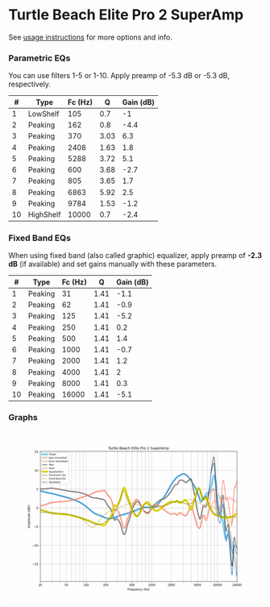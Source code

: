 # Turtle Beach Elite Pro 2 SuperAmp
See [usage instructions](https://github.com/jaakkopasanen/AutoEq#usage) for more options and info.

### Parametric EQs
You can use filters 1-5 or 1-10. Apply preamp of -5.3 dB or -5.3 dB, respectively.

|   # | Type      |   Fc (Hz) |    Q |   Gain (dB) |
|-----|-----------|-----------|------|-------------|
|   1 | LowShelf  |       105 | 0.7  |        -1   |
|   2 | Peaking   |       162 | 0.8  |        -4.4 |
|   3 | Peaking   |       370 | 3.03 |         6.3 |
|   4 | Peaking   |      2408 | 1.63 |         1.8 |
|   5 | Peaking   |      5288 | 3.72 |         5.1 |
|   6 | Peaking   |       600 | 3.68 |        -2.7 |
|   7 | Peaking   |       805 | 3.65 |         1.7 |
|   8 | Peaking   |      6863 | 5.92 |         2.5 |
|   9 | Peaking   |      9784 | 1.53 |        -1.2 |
|  10 | HighShelf |     10000 | 0.7  |        -2.4 |

### Fixed Band EQs
When using fixed band (also called graphic) equalizer, apply preamp of **-2.3 dB** (if available) and set gains manually with these parameters.

|   # | Type    |   Fc (Hz) |    Q |   Gain (dB) |
|-----|---------|-----------|------|-------------|
|   1 | Peaking |        31 | 1.41 |        -1.1 |
|   2 | Peaking |        62 | 1.41 |        -0.9 |
|   3 | Peaking |       125 | 1.41 |        -5.2 |
|   4 | Peaking |       250 | 1.41 |         0.2 |
|   5 | Peaking |       500 | 1.41 |         1.4 |
|   6 | Peaking |      1000 | 1.41 |        -0.7 |
|   7 | Peaking |      2000 | 1.41 |         1.2 |
|   8 | Peaking |      4000 | 1.41 |         2   |
|   9 | Peaking |      8000 | 1.41 |         0.3 |
|  10 | Peaking |     16000 | 1.41 |        -5.1 |

### Graphs
![](./Turtle%20Beach%20Elite%20Pro%202%20SuperAmp.png)
